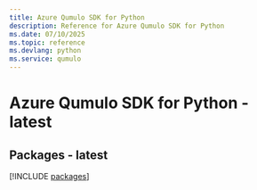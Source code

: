 ```yaml
---
title: Azure Qumulo SDK for Python
description: Reference for Azure Qumulo SDK for Python
ms.date: 07/10/2025
ms.topic: reference
ms.devlang: python
ms.service: qumulo
---
```

# Azure Qumulo SDK for Python - latest
## Packages - latest
[!INCLUDE [packages](qumulo-index.md)]